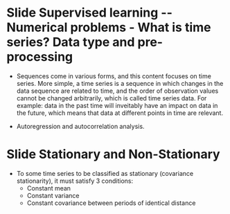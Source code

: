 # Slide Supervised learning -- Numerical problems - What is time series? Data type and pre-processing
-   Sequences come in various forms, and this content focuses on time series. More simple, a time series is a sequence in which changes in the data sequence are related to time, and the order of observation values cannot be changed arbitrarily, which is called time series data. For example: data in the past time will inveitably have an impact on data in the future, which means that data at different points in time are relevant.

-   Autoregression and autocorrelation analysis.
# Slide Stationary and Non-Stationary
-   To some time series to be classified as stationary (covariance stationarity), it must satisfy 3 conditions:
    -   Constant mean
    -   Constant variance
    -   Constant covariance between periods of identical distance
